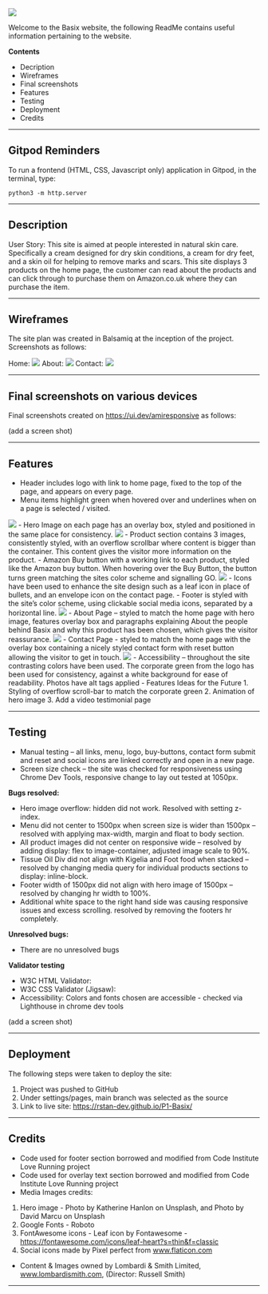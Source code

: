 <img src="assets/images/basix-green-logo.jpg">

Welcome to the Basix website, the following ReadMe contains useful information pertaining to the website.

**Contents**
 - Decription
 - Wireframes
 - Final screenshots
 - Features
 - Testing
 - Deployment
 - Credits


------

## Gitpod Reminders

To run a frontend (HTML, CSS, Javascript only) application in Gitpod, in the terminal, type:

`python3 -m http.server`

------

## Description

User Story:  This site is aimed at people interested in natural skin care. Specifically a cream designed for dry skin conditions, a cream for dry feet, and a skin oil for helping to remove marks and scars.  This site displays 3 products on the home page, the customer can read about the products and can click through to purchase them on Amazon.co.uk where they can purchase the item.


------

## Wireframes

The site plan was created in Balsamiq at the inception of the project.  Screenshots as follows:

Home:
<img src="assets/readme-images/w-f-basix-home-page.png">
About:
<img src="assets/readme-images/w-f-basix-about-page.png">
Contact:
<img src="assets/readme-images/w-f-basix-contact-page.png">

------

## Final screenshots on various devices

Final screenshots created on https://ui.dev/amiresponsive as follows:

(add a screen shot)

------

## Features

- Header includes logo with link to home page, fixed to the top of the page, and appears on every page.
- Menu items highlight green when hovered over and underlines when on a page is selected / visited.
<img src="assets/readme-images/header.jpg">
- Hero Image on each page has an overlay box, styled and positioned in the same place for consistency.
<img src="assets/readme-images/overlay-text-box.jpg">
- Product section contains 3 images, consistently styled, with an overflow scrollbar where content is bigger than the container.  This content gives the visitor more information on the product.  
- Amazon Buy button with a working link to each product, styled like the Amazon buy button.  When hovering over the Buy Button, the button turns green matching the sites color scheme and signalling GO.
<img src="assets/readme-images/product-section.jpg">
- Icons have been used to enhance the site design such as a leaf icon in place of bullets, and an envelope icon on the contact page.
- Footer is styled with the site’s color scheme, using clickable social media icons, separated by a horizontal line.
<img src="assets/readme-images/footer-section.jpg">
- About Page – styled to match the home page with hero image, features overlay box and paragraphs explaining About the people behind Basix and why this product has been chosen, which gives the visitor reassurance.
<img src="assets/readme-images/about-page.jpg">
- Contact Page - styled to match the home page with the overlay box containing a nicely styled contact form with reset button allowing the visitor to get in touch.
<img src="assets/readme-images/contact-page.jpg">
- Accessibility – throughout the site contrasting colors have been used.  The corporate green from the logo has been used for consistency, against a white background for ease of readability.  Photos have alt tags applied
- Features Ideas for the Future
1.  Styling of overflow scroll-bar to match the corporate green
2.  Animation of hero image
3.  Add a video testimonial page

------

## Testing

- Manual testing – all links, menu, logo, buy-buttons, contact form submit and reset and social icons are linked correctly and open in a new page.
- Screen size check – the site was checked for responsiveness using Chrome Dev Tools, responsive change to lay out tested at 1050px.

**Bugs resolved:**

- Hero image overflow: hidden did not work.  Resolved with setting z-index.
- Menu did not center to 1500px when screen size is wider than 1500px – resolved with applying max-width, margin and float to body section.
- All product images did not center on responsive wide – resolved by adding display: flex to image-container, adjusted image scale to 90%.
- Tissue Oil Div did not align with Kigelia and Foot food when stacked – resolved by changing media query for individual products sections to display: inline-block.
- Footer width of 1500px did not align with hero image of 1500px – resolved by changing hr width to 100%.
- Additional white space to the right hand side was causing responsive issues and excess scrolling. resolved by removing the footers hr completely.

**Unresolved bugs:**

- There are no unresolved bugs

**Validator testing**

- W3C HTML Validator: 
- W3C CSS Validator (Jigsaw):
- Accessibility: Colors and fonts chosen are accessible - checked via Lighthouse in chrome dev tools 

(add a screen shot)

------

## Deployment

The following steps were taken to deploy the site:

1. Project was pushed to GitHub
2. Under settings/pages, main branch was selected as the source
3. Link to live site: https://rstan-dev.github.io/P1-Basix/

------

## Credits

- Code used for footer section borrowed and modified from Code Institute Love Running project
- Code used for overlay text section borrowed and modified from Code Institute Love Running project
- Media Images credits: 
1. Hero image - Photo by Katherine Hanlon on Unsplash, and Photo by David Marcu on Unsplash
2. Google Fonts - Roboto
3. FontAwesome icons - Leaf icon by Fontawesome - https://fontawesome.com/icons/leaf-heart?s=thin&f=classic
4. Social icons made by Pixel perfect from www.flaticon.com
- Content & Images owned by Lombardi & Smith Limited, www.lombardismith.com, (Director: Russell Smith)


------
